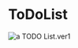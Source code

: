# ToDoList

![a](https://user-images.githubusercontent.com/71748350/93999719-217c2e00-fdd1-11ea-8fe3-ea41dded8382.JPG)
TODO List.ver1
